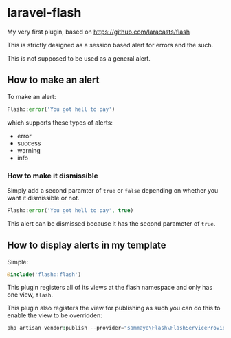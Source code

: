 # laravel-flash
My very first plugin, based on https://github.com/laracasts/flash

This is strictly designed as a session based alert for errors and the such.

This is not supposed to be used as a general alert.

## How to make an alert

To make an alert:

```php
Flash::error('You got hell to pay')
```

which supports these types of alerts:

- error
- success
- warning
- info

### How to make it dismissible

Simply add a second paramter of `true` or `false` depending on whether you want it dismissible or not.

```php
Flash::error('You got hell to pay', true)
```

This alert can be dismissed because it has the second parameter of `true`.

## How to display alerts in my template

Simple:
```php
@include('flash::flash')
```

This plugin registers all of its views at the flash namespace and only has one view, `flash`.

This plugin also registers the view for publishing as such you can do this to enable the view to be overridden:

```php
php artisan vendor:publish --provider="sammaye\Flash\FlashServiceProvider"
``` 
